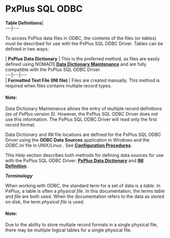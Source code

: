 # PxPlus SQL ODBC  
  
**Table Definitions**|   
---|---  
  
To access PxPlus data files in ODBC, the contents of the files (or _tables_) must be described for use with the PxPlus SQL ODBC Driver. Tables can be defined in two ways:

|  **PxPlus Data Dictionary** |  This is the preferred method, as files are easily defined using NOMADS **[Data Dictionary Maintenance](../Data%20Dictionary/Data%20Dictionary%20Maintenance/Overview.md)** and are fully compatible with the PxPlus SQL ODBC Driver.  
---|---|---  
|  **Formatted Text File (INI file)** |  Files are created manually. This method is required when files contains multiple record types.  
  
#### **Note:**  
Data Dictionary Maintenance allows the entry of multiple record definitions _(as of PxPlus version 5)_. However, the PxPlus SQL ODBC Driver does not use this information. The PxPlus SQL ODBC Driver will read only the first record format.

Data Dictionary and INI file locations are defined for the PxPlus SQL ODBC Driver using the **ODBC Data Sources** application in Windows and the _ODBC.ini_ file in UNIX/Linux _._ See [**Configuration Procedures**](configuration_procedures.md).

This Help section describes both methods for defining data sources for use with the PxPlus SQL ODBC Driver: [**PxPlus Data Dictionary**](table_definitions/pxplus_data_dictionary.md) and [**INI Definition**](table_definitions/ini_definition.md).

**_Terminology_**

When working with ODBC, the standard term for a set of data is a _table_. In PxPlus, a table is often a _physical file_. In this documentation, the terms _table_ and _file_ are both used. When the documentation refers to the data as stored on disk, the term _physical file_ is used.

#### **Note:**  
Due to the ability to store multiple record formats in a single physical file, there may be multiple logical tables for a single physical file.
